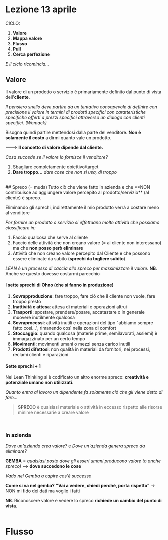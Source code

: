 # Lezione 13 aprile

CICLO:
1. **Valore**
2. **Mappa valore**
3. **Flusso**
4. **Pull**
5. **Cerca perfezione**

*E il ciclo ricomincia...*
<br>

## Valore
Il valore di un prodotto o servizio è primariamente definito dal punto di vista dell'**cliente**.

*Il pensiero snello deve partire da un tentativo consapevole di definire con precisione il valore in termini di prodotti specifici con caratteristiche specifiche offerti a prezzi specifici attraverso un dialogo con clienti specifici. (Womack)*

Bisogna quindi partire mettendosi dalla parte del venditore.
**Non è solamente il costo** a dirmi quanto vale un prodotto.

---> **Il concetto di valore dipende dal cliente.**

*Cosa succede se il valore lo fornisce il venditore?*
1. Sbagliare completamente obiettivo/target
2. **Dare troppo...** *dare cose che non si usa, di troppo*
<br>
## Spreco (= muda)
Tutto ciò che viene fatto in azienda e che **NON contribuisce ad aggiungere valore percepito al prodotto/servizio** (al cliente) è spreco.

Eliminando gli sprechi, indirettamente il mio prodotto verrà a costare meno al venditore

*Per fornire un prodotto o servizio si effettuano molte attività che possiamo classificare in:*
1. Faccio qualcosa che serve al cliente
2. Faccio delle attività che non creano valore (= al cliente non interessano) ma che **non posso però eliminare**
3. Attività che non creano valore percepito dal Cliente e che possono essere eliminate da subito (**sprechi da togliere subito**)


*LEAN è un processo di caccia allo spreco per massimizzare il valore.*
**NB**. Anche se questo dovesse costarmi parecchio

#### I sette sprechi di Ohno (che si fanno in produzione)
1. **Sovrapproduzione**: fare troppo, fare ciò che il cliente non vuole, fare troppo presto
2. **Inattività e attesa**: attesa di materiali e operazioni altrui
3. **Trasporti**: spostare, prendere/posare, accatastare o in generale muovere inutilmente qualcosa
4. **Sovraprocessi**: attività inutili e operazioni del tipo "abbiamo sempre fatto così...", rimanendo così nella zona di comfort
5. **Stoccaggio**: quando qualcosa (materie prime, semilavorati, assiemi) è immagazzinato per un certo tempo
6. **Movimenti**: movimenti umani o mezzi senza carico inutili
7. **Prodotti difettosi**: non qualità in materiali da fornitori, nei processi, reclami clienti e riparazioni

#### Sette sprechi + 1
Nel Lean Thinking si è codificato un altro enorme spreco: **creatività e potenziale umano non utilizzati**.

*Quanto entra al lavoro un dipendente fa solamente ciò che gli viene detto di fare...*

> **SPRECO** è qualsiasi materiale o attività in eccesso rispetto alle risorse minime necessarie a creare valore

<br>

### In azienda
*Dove un'azienda crea valore?* e *Dove un'azienda genera spreco da eliminare?*

**GEMBA** = *qualsiasi posto dove gli esseri umani producono valore (o anche spreco)* --> **dove succedono le cose**

*Vado nel Gemba a capire cos'è successo*

**Come si va nel gemba?**
**"Vai a vedere, chiedi perchè, porta rispetto"** -> NON mi fido dei dati ma voglio i fatti

**NB**. Riconoscere valore e vedere lo spreco **richiede un cambio del punto di vista.**
<br>
<br>

# Flusso
